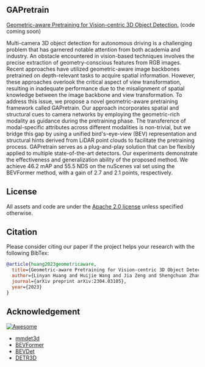 ## GAPretrain
[Geometric-aware Pretraining for Vision-centric 3D Object Detection.](https://arxiv.org/abs/2304.03105)
(code coming soon)

Multi-camera 3D object detection for autonomous driving is a challenging problem that has garnered notable attention from both academia and industry. An obstacle encountered in vision-based techniques involves the precise extraction of geometry-conscious features from RGB images. Recent approaches have utilized geometric-aware image backbones pretrained on depth-relevant tasks to acquire spatial information. However, these approaches overlook the critical aspect of view transformation, resulting in inadequate performance due to the misalignment of spatial knowledge between the image backbone and view transformation. To address this issue, we propose a novel geometric-aware pretraining framework called GAPretrain. Our approach incorporates spatial and structural cues to camera networks by employing the geometric-rich modality as guidance during the pretraining phase. The transference of modal-specific attributes across different modalities is non-trivial, but we bridge this gap by using a unified bird's-eye-view (BEV) representation and structural hints derived from LiDAR point clouds to facilitate the pretraining process. GAPretrain serves as a plug-and-play solution that can be flexibly applied to multiple state-of-the-art detectors. Our experiments demonstrate the effectiveness and generalization ability of the proposed method. We achieve 46.2 mAP and 55.5 NDS on the nuScenes val set using the BEVFormer method, with a gain of 2.7 and 2.1 points, respectively.




## License

All assets and code are under the [Apache 2.0 license](../LICENSE) unless specified otherwise.

## Citation

Please consider citing our paper if the project helps your research with the following BibTex:

```bibtex
@article{huang2023geometricaware,
  title={Geometric-aware Pretraining for Vision-centric 3D Object Detection},
  author={Linyan Huang and Huijie Wang and Jia Zeng and Shengchuan Zhang and Liujuan Cao and Rongrong Ji and Junchi Yan and Hongyang Li},
  journal={arXiv preprint arXiv:2304.03105},
  year={2023}
}
```
## Acknowledgement

[![Awesome](https://awesome.re/badge.svg)](https://awesome.re)

- [mmdet3d](https://github.com/open-mmlab/mmdetection3d)
- [BEVFormer](https://github.com/fundamentalvision/BEVFormer)
- [BEVDet](https://github.com/HuangJunJie2017/BEVDet)
- [DETR3D](https://github.com/WangYueFt/detr3d)